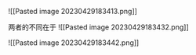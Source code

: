 ![[Pasted image 20230429183413.png]]

两者的不同在于
![[Pasted image 20230429183432.png]]

![[Pasted image 20230429183442.png]]